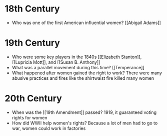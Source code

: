 # 18th Century
- Who was one of the first American influential women?
	[[Abigail Adams]]
# 19th Century
- Who were some key players in the 1840s
	[[Elizabeth Stanton]], [[Lupricia Mott]], and [[Susan B. Anthony]]
- What was a parallel movement during this time?
	[[Temperance]]
- What happened after women gained the right to work?
	There were many abusive practices and fires like the shirtwaist fire killed many women
# 20th Century
- When was the [[19th Amendment]] passed?
	1919, it guaranteed voting rights for women
- How did WWII help women's rights?
	Because a lot of men had to go to war, women could work in factories